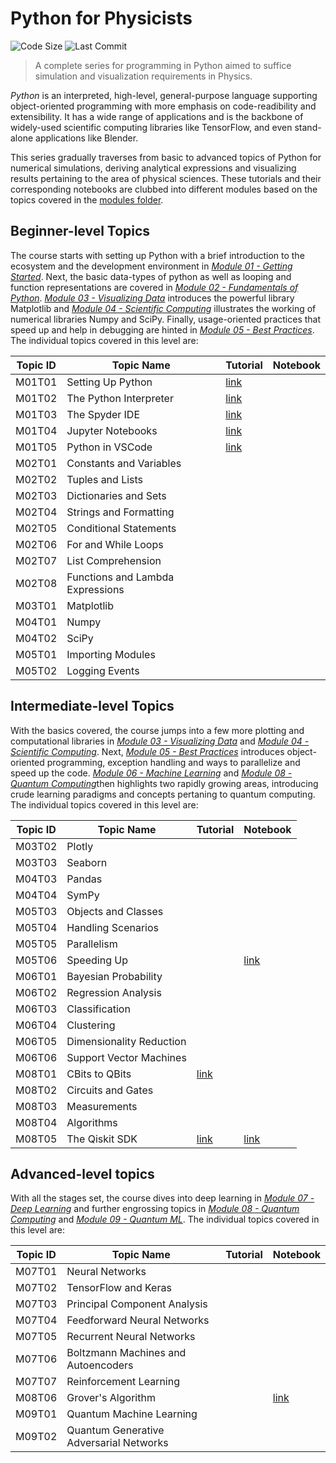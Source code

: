 # Python for Physicists

![Code Size](https://img.shields.io/github/languages/code-size/sampreet/python-for-physicists?style=for-the-badge)
![Last Commit](https://img.shields.io/github/last-commit/sampreet/python-for-physicists?style=for-the-badge)

> A complete series for programming in Python aimed to suffice simulation and visualization requirements in Physics.

*Python* is an interpreted, high-level, general-purpose language supporting object-oriented programming with more emphasis on code-readibility and extensibility. 
It has a wide range of applications and is the backbone of widely-used scientific computing libraries like TensorFlow, and even stand-alone applications like Blender.

This series gradually traverses from basic to advanced topics of Python for numerical simulations, deriving analytical expressions and visualizing results pertaining to the area of physical sciences. 
These tutorials and their corresponding notebooks are clubbed into different modules based on the topics covered in the [modules folder](./modules/).

## Beginner-level Topics

The course starts with setting up Python with a brief introduction to the ecosystem and the development environment in [*Module 01 - Getting Started*](./modules/m01-getting-started/README.md). 
Next, the basic data-types of python as well as looping and function representations are covered in [*Module 02 - Fundamentals of Python*](./modules/m02-fundamentals-of-python/README.md).
[*Module 03 - Visualizing Data*](./modules/m03-visualizing-data/README.md) introduces the powerful library Matplotlib and [*Module 04 - Scientific Computing*](./modules/m04-scientific-computing/README.md) illustrates the working of numerical libraries Numpy and SciPy.
Finally, usage-oriented practices that speed up and help in debugging are hinted in [*Module 05 - Best Practices*](./modules/m05-best-practices/README.md).
The individual topics covered in this level are:

Topic ID | Topic Name | Tutorial | Notebook | 
--- | --- | --- | --- |
M01T01 | Setting Up Python | [link](./modules/m01-getting-started/m01t01-setting-up-python.md) | |
M01T02 | The Python Interpreter | [link](./modules/m01-getting-started/m01t02-the-python-interpreter.md) | |
M01T03 | The Spyder IDE | [link](./modules/m01-getting-started/m01t03-the-spyder-ide.md) | |
M01T04 | Jupyter Notebooks | [link](./modules/m01-getting-started/m01t04-jupyter-notebooks.md) | |
M01T05 | Python in VSCode | [link](./modules/m01-getting-started/m01t05-python-in-vscode.md) | |
M02T01 | Constants and Variables | | |
M02T02 | Tuples and Lists | | |
M02T03 | Dictionaries and Sets | | |
M02T04 | Strings and Formatting | | |
M02T05 | Conditional Statements | | |
M02T06 | For and While Loops | | |
M02T07 | List Comprehension | | |
M02T08 | Functions and Lambda Expressions | | |
M03T01 | Matplotlib | | |
M04T01 | Numpy | | |
M04T02 | SciPy | | |
M05T01 | Importing Modules | | |
M05T02 | Logging Events | | |

## Intermediate-level Topics

With the basics covered, the course jumps into a few more plotting and computational libraries in [*Module 03 - Visualizing Data*](./modules/m03-visualizing-data/README.md) and [*Module 04 - Scientific Computing*](./modules/m04-scientific-computing/README.md).
Next, [*Module 05 - Best Practices*](./modules/m05-best-practices/README.md) introduces object-oriented programming, exception handling and ways to parallelize and speed up the code.
[*Module 06 - Machine Learning*](./modules/m06-machine-learning/README.md) and [*Module 08 - Quantum Computing*](./modules/m08-quantum-computing/README.md)then highlights two rapidly growing areas, introducing crude learning paradigms and concepts pertaning to quantum computing.
The individual topics covered in this level are:

Topic ID | Topic Name | Tutorial | Notebook | 
--- | --- | --- | --- |
M03T02 | Plotly | | |
M03T03 | Seaborn | | |
M04T03 | Pandas | | |
M04T04 | SymPy | | |
M05T03 | Objects and Classes | | |
M05T04 | Handling Scenarios | | |
M05T05 | Parallelism | | |
M05T06 | Speeding Up | | [link](./m05-best-practices/m05t06-speeding-up.ipynb) |
M06T01 | Bayesian Probability | | |
M06T02 | Regression Analysis | | |
M06T03 | Classification | | |
M06T04 | Clustering | | |
M06T05 | Dimensionality Reduction | | |
M06T06 | Support Vector Machines | | |
M08T01 | CBits to QBits | [link](./modules/m08-quantum-computing/m08t01-cbits-to-qbits.md) | |
M08T02 | Circuits and Gates | | |
M08T03 | Measurements | | |
M08T04 | Algorithms | | |
M08T05 | The Qiskit SDK | [link](./modules/m08-quantum-computing/m08t05-the-qiskit-sdk.md) | [link](./modules/m08-quantum-computing/m08t05-the-qiskit-sdk.ipynb) |

## Advanced-level topics

With all the stages set, the course dives into deep learning in [*Module 07 - Deep Learning*](./modules/m07-deep-learning/README.md) and further engrossing topics in [*Module 08 - Quantum Computing*](./modules/m08-quantum-computing/README.md) and [*Module 09 - Quantum ML*](./modules/m09-quantum-ml/README.md).
The individual topics covered in this level are:

Topic ID | Topic Name | Tutorial | Notebook | 
--- | --- | --- | --- |
M07T01 | Neural Networks | | |
M07T02 | TensorFlow and Keras | | |
M07T03 | Principal Component Analysis | | |
M07T04 | Feedforward Neural Networks | | |
M07T05 | Recurrent Neural Networks | | |
M07T06 | Boltzmann Machines and Autoencoders | | |
M07T07 | Reinforcement Learning | | |
M08T06 | Grover's Algorithm | | [link](./modules/m08-quantum-computing/m08t06-algorithm-grover.ipynb) |
M09T01 | Quantum Machine Learning | | |
M09T02 | Quantum Generative Adversarial Networks | | |